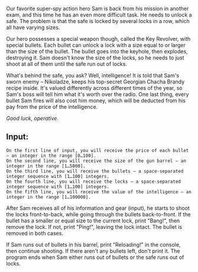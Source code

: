 Our favorite super-spy action hero Sam is back from his mission in another exam, and this time he has an even more difficult task. He needs to unlock a safe. The problem is that the safe is locked by several locks in a row, which all have varying sizes.

Our hero possesses a special weapon though, called the Key Revolver, with special bullets. Each bullet can unlock a lock with a size equal to or larger than the size of the bullet. The bullet goes into the keyhole, then explodes, destroying it. Sam doesn't know the size of the locks, so he needs to just shoot at all of them until the safe run out of locks.

What's behind the safe, you ask? Well, intelligence! It is told that Sam's sworn enemy – Nikoladze, keeps his top-secret Georgian Chacha Brandy recipe inside. It's valued differently across different times of the year, so Sam's boss will tell him what it's worth over the radio. One last thing, every bullet Sam fires will also cost him money, which will be deducted from his pay from the price of the intelligence. 

*Good luck, operative.*

## Input: 

	On the first line of input, you will receive the price of each bullet – an integer in the range [0…100].
	On the second line, you will receive the size of the gun barrel – an integer in the range [1…5000].
	On the third line, you will receive the bullets – a space-separated integer sequence with [1…100] integers.
	On the fourth line, you will receive the locks – a space-separated integer sequence with [1…100] integers.
	On the fifth line, you will receive the value of the intelligence – an integer in the range [1…100000].

After Sam receives all of his information and gear (input), he starts to shoot the locks front-to-back, while going through the bullets back-to-front.
If the bullet has a smaller or equal size to the current lock, print "Bang!", then remove the lock. If not, print "Ping!", leaving the lock intact. The bullet is removed in both cases.

If Sam runs out of bullets in his barrel, print "Reloading!" in the console, then continue shooting. If there aren't any bullets left, don't print it.
The program ends when Sam either runs out of bullets or the safe runs out of locks.
